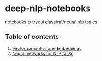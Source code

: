 # deep-nlp-notebooks
notebooks to tryout classical/neural nlp topics

## Table of contents
1. [Vector semantics and Embeddings](https://github.com/Ankush-Chander/deep-nlp-notebooks/tree/main/vector_semantics)
2. [Neural networks for NLP tasks](https://github.com/Ankush-Chander/deep-nlp-notebooks/tree/main/neural_networks)
